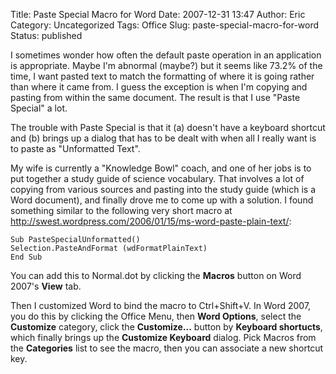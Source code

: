 Title: Paste Special Macro for Word
Date: 2007-12-31 13:47
Author: Eric
Category: Uncategorized
Tags: Office
Slug: paste-special-macro-for-word
Status: published

I sometimes wonder how often the default paste operation in an
application is appropriate. Maybe I'm abnormal (maybe?) but it seems
like 73.2% of the time, I want pasted text to match the formatting of
where it is going rather than where it came from. I guess the exception
is when I'm copying and pasting from within the same document. The
result is that I use "Paste Special" a lot.

The trouble with Paste Special is that it (a) doesn't have a keyboard
shortcut and (b) brings up a dialog that has to be dealt with when all I
really want is to paste as "Unformatted Text".

My wife is currently a "Knowledge Bowl" coach, and one of her jobs is to
put together a study guide of science vocabulary. That involves a lot of
copying from various sources and pasting into the study guide (which is
a Word document), and finally drove me to come up with a solution. I
found something similar to the following very short macro at
<http://swest.wordpress.com/2006/01/15/ms-word-paste-plain-text/>:

```
Sub PasteSpecialUnformatted()
Selection.PasteAndFormat (wdFormatPlainText)
End Sub
```

You can add this to Normal.dot by clicking the **Macros** button on Word
2007's **View** tab.

Then I customized Word to bind the macro to Ctrl+Shift+V. In Word 2007,
you do this by clicking the Office Menu, then **Word Options**, select
the **Customize** category, click the **Customize...** button by
**Keyboard shortucts**, which finally brings up the **Customize
Keyboard** dialog. Pick Macros from the **Categories** list to see the
macro, then you can associate a new shortcut key.
